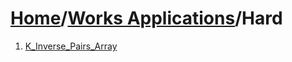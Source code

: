 # [Home](./../..)/[Works Applications](./..)/Hard
1. [K_Inverse_Pairs_Array](./K_Inverse_Pairs_Array.md)
